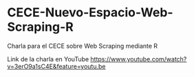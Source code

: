 # CECE-Nuevo-Espacio-Web-Scraping-R
Charla para el CECE sobre Web Scraping mediante R

Link de la charla en YouTube https://www.youtube.com/watch?v=3erO9a1sC4E&feature=youtu.be

